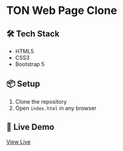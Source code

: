 # TON Web Page Clone

## 🛠 Tech Stack
- HTML5
- CSS3
- Bootstrap 5

## 📦 Setup
1. Clone the repository
2. Open `index.html` in any browser

## 🔗 Live Demo
[View Live](https://gogaga-assignment-deepakyadav9966s-projects.vercel.app/)


